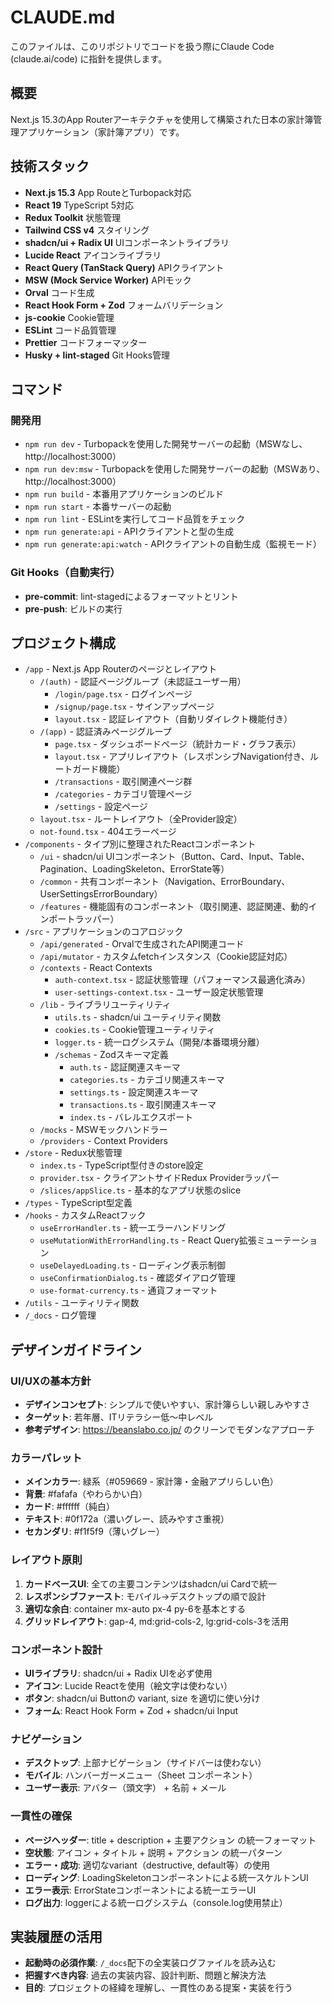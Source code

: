 # CLAUDE.md

このファイルは、このリポジトリでコードを扱う際にClaude Code (claude.ai/code) に指針を提供します。

## 概要

Next.js 15.3のApp Routerアーキテクチャを使用して構築された日本の家計簿管理アプリケーション（家計簿アプリ）です。

## 技術スタック

- **Next.js 15.3** App RouteとTurbopack対応
- **React 19** TypeScript 5対応
- **Redux Toolkit** 状態管理
- **Tailwind CSS v4** スタイリング
- **shadcn/ui + Radix UI** UIコンポーネントライブラリ
- **Lucide React** アイコンライブラリ
- **React Query (TanStack Query)** APIクライアント
- **MSW (Mock Service Worker)** APIモック
- **Orval** コード生成
- **React Hook Form + Zod** フォームバリデーション
- **js-cookie** Cookie管理
- **ESLint** コード品質管理
- **Prettier** コードフォーマッター
- **Husky + lint-staged** Git Hooks管理

## コマンド

### 開発用

- `npm run dev` - Turbopackを使用した開発サーバーの起動（MSWなし、http://localhost:3000）
- `npm run dev:msw` - Turbopackを使用した開発サーバーの起動（MSWあり、http://localhost:3000）
- `npm run build` - 本番用アプリケーションのビルド
- `npm run start` - 本番サーバーの起動
- `npm run lint` - ESLintを実行してコード品質をチェック
- `npm run generate:api` - APIクライアントと型の生成
- `npm run generate:api:watch` - APIクライアントの自動生成（監視モード）

### Git Hooks（自動実行）

- **pre-commit**: lint-stagedによるフォーマットとリント
- **pre-push**: ビルドの実行

## プロジェクト構成

- `/app` - Next.js App Routerのページとレイアウト
  - `/(auth)` - 認証ページグループ（未認証ユーザー用）
    - `/login/page.tsx` - ログインページ
    - `/signup/page.tsx` - サインアップページ
    - `layout.tsx` - 認証レイアウト（自動リダイレクト機能付き）
  - `/(app)` - 認証済みページグループ
    - `page.tsx` - ダッシュボードページ（統計カード・グラフ表示）
    - `layout.tsx` - アプリレイアウト（レスポンシブNavigation付き、ルートガード機能）
    - `/transactions` - 取引関連ページ群
    - `/categories` - カテゴリ管理ページ
    - `/settings` - 設定ページ
  - `layout.tsx` - ルートレイアウト（全Provider設定）
  - `not-found.tsx` - 404エラーページ
- `/components` - タイプ別に整理されたReactコンポーネント
  - `/ui` - shadcn/ui UIコンポーネント（Button、Card、Input、Table、Pagination、LoadingSkeleton、ErrorState等）
  - `/common` - 共有コンポーネント（Navigation、ErrorBoundary、UserSettingsErrorBoundary）
  - `/features` - 機能固有のコンポーネント（取引関連、認証関連、動的インポートラッパー）
- `/src` - アプリケーションのコアロジック
  - `/api/generated` - Orvalで生成されたAPI関連コード
  - `/api/mutator` - カスタムfetchインスタンス（Cookie認証対応）
  - `/contexts` - React Contexts
    - `auth-context.tsx` - 認証状態管理（パフォーマンス最適化済み）
    - `user-settings-context.tsx` - ユーザー設定状態管理
  - `/lib` - ライブラリユーティリティ
    - `utils.ts` - shadcn/ui ユーティリティ関数
    - `cookies.ts` - Cookie管理ユーティリティ
    - `logger.ts` - 統一ログシステム（開発/本番環境分離）
    - `/schemas` - Zodスキーマ定義
      - `auth.ts` - 認証関連スキーマ
      - `categories.ts` - カテゴリ関連スキーマ
      - `settings.ts` - 設定関連スキーマ
      - `transactions.ts` - 取引関連スキーマ
      - `index.ts` - バレルエクスポート
  - `/mocks` - MSWモックハンドラー
  - `/providers` - Context Providers
- `/store` - Redux状態管理
  - `index.ts` - TypeScript型付きのstore設定
  - `provider.tsx` - クライアントサイドRedux Providerラッパー
  - `/slices/appSlice.ts` - 基本的なアプリ状態のslice
- `/types` - TypeScript型定義
- `/hooks` - カスタムReactフック
  - `useErrorHandler.ts` - 統一エラーハンドリング
  - `useMutationWithErrorHandling.ts` - React Query拡張ミューテーション
  - `useDelayedLoading.ts` - ローディング表示制御
  - `useConfirmationDialog.ts` - 確認ダイアログ管理
  - `use-format-currency.ts` - 通貨フォーマット
- `/utils` - ユーティリティ関数
- `/_docs` - ログ管理

## デザインガイドライン

### UI/UXの基本方針

- **デザインコンセプト**: シンプルで使いやすい、家計簿らしい親しみやすさ
- **ターゲット**: 若年層、ITリテラシー低〜中レベル
- **参考デザイン**: https://beanslabo.co.jp/ のクリーンでモダンなアプローチ

### カラーパレット

- **メインカラー**: 緑系（#059669 - 家計簿・金融アプリらしい色）
- **背景**: #fafafa（やわらかい白）
- **カード**: #ffffff（純白）
- **テキスト**: #0f172a（濃いグレー、読みやすさ重視）
- **セカンダリ**: #f1f5f9（薄いグレー）

### レイアウト原則

1. **カードベースUI**: 全ての主要コンテンツはshadcn/ui Cardで統一
2. **レスポンシブファースト**: モバイル→デスクトップの順で設計
3. **適切な余白**: container mx-auto px-4 py-6を基本とする
4. **グリッドレイアウト**: gap-4, md:grid-cols-2, lg:grid-cols-3を活用

### コンポーネント設計

- **UIライブラリ**: shadcn/ui + Radix UIを必ず使用
- **アイコン**: Lucide Reactを使用（絵文字は使わない）
- **ボタン**: shadcn/ui Buttonの variant, size を適切に使い分け
- **フォーム**: React Hook Form + Zod + shadcn/ui Input

### ナビゲーション

- **デスクトップ**: 上部ナビゲーション（サイドバーは使わない）
- **モバイル**: ハンバーガーメニュー（Sheet コンポーネント）
- **ユーザー表示**: アバター（頭文字） + 名前 + メール

### 一貫性の確保

- **ページヘッダー**: title + description + 主要アクション の統一フォーマット
- **空状態**: アイコン + タイトル + 説明 + アクション の統一パターン
- **エラー・成功**: 適切なvariant（destructive, default等）の使用
- **ローディング**: LoadingSkeletonコンポーネントによる統一スケルトンUI
- **エラー表示**: ErrorStateコンポーネントによる統一エラーUI
- **ログ出力**: loggerによる統一ログシステム（console.log使用禁止）

## 実装履歴の活用

- **起動時の必須作業**: `/_docs`配下の全実装ログファイルを読み込む
- **把握すべき内容**: 過去の実装内容、設計判断、問題と解決方法
- **目的**: プロジェクトの経緯を理解し、一貫性のある提案・実装を行う
